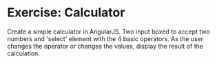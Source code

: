 # Exercise: Calculator

Create a simple calculator in AngularJS. Two input boxed to accept two numbers
and 'select' element with the 4 basic operators. As the user changes the operator
or changes the values, display the result of the calculation.




